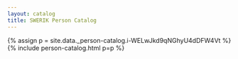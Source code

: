 ```yaml
---
layout: catalog
title: SWERIK Person Catalog
---
```

{% assign p = site.data._person-catalog.i-WELwJkd9qNGhyU4dDFW4Vt %}
{% include person-catalog.html p=p %}

